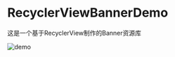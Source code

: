 # RecyclerViewBannerDemo
这是一个基于RecyclerView制作的Banner资源库

![demo](https://raw.githubusercontent.com/Mr-XiaoLiang/RecyclerViewBanner/master/video/demo.gif)
